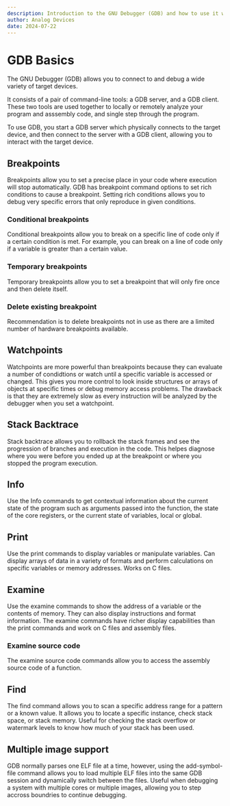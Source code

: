 ```yaml
---
description: Introduction to the GNU Debugger (GDB) and how to use it with CodeFusion Studio.
author: Analog Devices
date: 2024-07-22
---
```


# GDB Basics

The GNU Debugger (GDB) allows you to connect to and debug a wide variety of target devices.

It consists of a pair of command-line tools: a GDB server, and a GDB client. These two tools are used together to locally or remotely analyze your program and asssembly code, and single step through the program.

To use GDB, you start a GDB server which physically connects to the target device, and then connect to the server with a GDB client, allowing you to interact with the target device.

## Breakpoints

Breakpoints allow you to set a precise place in your code where execution will stop automatically. GDB has  breakpoint command options to set rich conditions to cause a breakpoint. Setting rich conditions allows you to debug very specific errors that only reproduce in given conditions.

### Conditional breakpoints

Conditional breakpoints allow you to break on a specific line of code only if a certain condition is met. For example, you can break on a line of code only if a variable is greater than a certain value.

### Temporary breakpoints

Temporary breakpoints allow you to set a breakpoint that will only fire once and then delete itself.

### Delete existing breakpoint

Recommendation is to delete breakpoints not in use as there are a limited number of hardware breakpoints available.

## Watchpoints

Watchpoints are more powerful than breakpoints because they can evaluate a number of condidtions or watch until a specific variable is accessed or changed. This gives you more control to look inside structures or arrays of objects at specific times or debug memory access problems. The drawback is that they are extremely slow as every instruction will be analyzed by the debugger when you set a watchpoint.

## Stack Backtrace

Stack backtrace allows you to rollback the stack frames and see the progression of branches and execution in the code. This helpes diagnose where you were before you ended up at the breakpoint or where you stopped the program execution.

## Info

Use the Info commands to get contextual information about the current state of the program such as arguments passed into the function, the state of the core registers, or the current state of variables, local or global.

## Print

Use the print commands to display variables or manipulate variables. Can display arrays of data in a variety of formats and perform calculations on specific variables or memory addresses. Works on C files.

## Examine

Use the examine commands to show the address of a variable or the contents of memory. They can also display instructions and format information. The examine commands have richer display capabilities than the print commands and work on C files and assembly files.

### Examine source code

The examine source code commands allow you to access the assembly source code of a function.

## Find

The find command allows you to scan a specific address range for a pattern or a known value. It allows you to locate a specific instance, check stack space, or stack memory. Useful for checking the stack overflow or watermark levels to know how much of your stack has been used.

## Multiple image support

GDB normally parses one ELF file at a time, however, using the add-symbol-file command allows you to load multiple ELF files into the same GDB session and dynamically switch between the files. Useful when debugging a system with multiple cores or multiple images, allowing you to step accross boundries to continue debugging.
